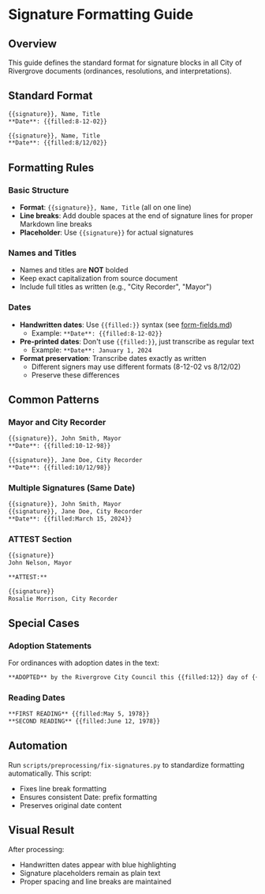 # Signature Formatting Guide

## Overview

This guide defines the standard format for signature blocks in all City of Rivergrove documents (ordinances, resolutions, and interpretations).

## Standard Format

```markdown
{{signature}}, Name, Title
**Date**: {{filled:8-12-02}}

{{signature}}, Name, Title
**Date**: {{filled:8/12/02}}
```

## Formatting Rules

### Basic Structure
- **Format**: `{{signature}}, Name, Title` (all on one line)
- **Line breaks**: Add double spaces at the end of signature lines for proper Markdown line breaks
- **Placeholder**: Use `{{signature}}` for actual signatures

### Names and Titles
- Names and titles are **NOT** bolded
- Keep exact capitalization from source document
- Include full titles as written (e.g., "City Recorder", "Mayor")

### Dates
- **Handwritten dates**: Use `{{filled:}}` syntax (see [form-fields.md](form-fields.md))
  - Example: `**Date**: {{filled:8-12-02}}`
- **Pre-printed dates**: Don't use `{{filled:}}`, just transcribe as regular text
  - Example: `**Date**: January 1, 2024`
- **Format preservation**: Transcribe dates exactly as written
  - Different signers may use different formats (8-12-02 vs 8/12/02)
  - Preserve these differences

## Common Patterns

### Mayor and City Recorder
```markdown
{{signature}}, John Smith, Mayor
**Date**: {{filled:10-12-98}}

{{signature}}, Jane Doe, City Recorder
**Date**: {{filled:10/12/98}}
```

### Multiple Signatures (Same Date)
```markdown
{{signature}}, John Smith, Mayor
{{signature}}, Jane Doe, City Recorder
**Date**: {{filled:March 15, 2024}}
```

### ATTEST Section
```markdown
{{signature}}
John Nelson, Mayor

**ATTEST:**

{{signature}}
Rosalie Morrison, City Recorder
```

## Special Cases

### Adoption Statements
For ordinances with adoption dates in the text:
```markdown
**ADOPTED** by the Rivergrove City Council this {{filled:12}} day of {{filled:June, 1978}}
```

### Reading Dates
```markdown
**FIRST READING** {{filled:May 5, 1978}}
**SECOND READING** {{filled:June 12, 1978}}
```

## Automation

Run `scripts/preprocessing/fix-signatures.py` to standardize formatting automatically. This script:
- Fixes line break formatting
- Ensures consistent Date: prefix formatting
- Preserves original date content

## Visual Result

After processing:
- Handwritten dates appear with blue highlighting
- Signature placeholders remain as plain text
- Proper spacing and line breaks are maintained